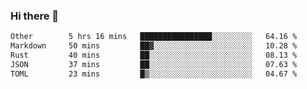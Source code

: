 ### Hi there 👋

<!--
**WShiBin/WShiBin** is a ✨ _special_ ✨ repository because its `README.md` (this file) appears on your GitHub profile.

Here are some ideas to get you started:

- 🔭 I’m currently working on ...
- 🌱 I’m currently learning ...
- 👯 I’m looking to collaborate on ...
- 🤔 I’m looking for help with ...
- 💬 Ask me about ...
- 📫 How to reach me: ...
- 😄 Pronouns: ...
- ⚡ Fun fact: ...
-->

<!--START_SECTION:waka-->

```txt
Other        5 hrs 16 mins   ████████████████░░░░░░░░░   64.16 %
Markdown     50 mins         ██▓░░░░░░░░░░░░░░░░░░░░░░   10.28 %
Rust         40 mins         ██░░░░░░░░░░░░░░░░░░░░░░░   08.13 %
JSON         37 mins         ██░░░░░░░░░░░░░░░░░░░░░░░   07.63 %
TOML         23 mins         █▒░░░░░░░░░░░░░░░░░░░░░░░   04.67 %
```

<!--END_SECTION:waka-->
